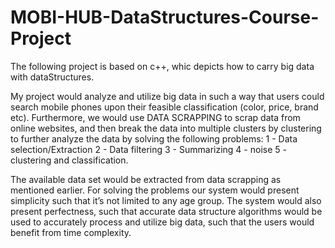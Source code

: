 # MOBI-HUB-DataStructures-Course-Project
The following project is based on c++, whic depicts how to carry big data with dataStructures.

My project would analyze and utilize big data in such a way that users could search mobile phones upon their feasible classification (color, price, brand etc).
Furthermore, we would use DATA SCRAPPING to scrap data from online websites, and then break the data into multiple clusters by clustering to further  analyze the data by solving the following problems: 
1 - Data selection/Extraction
2 - Data filtering
3 - Summarizing
4 - noise 
5 - clustering and classification.

The available data set would be extracted from data scrapping as mentioned earlier. 
For solving the problems our system would present simplicity such that it’s not limited to any age group. 
The system would also present perfectness, such that accurate data structure algorithms would be used to accurately process and utilize big data, such that the users would benefit from time complexity. 
